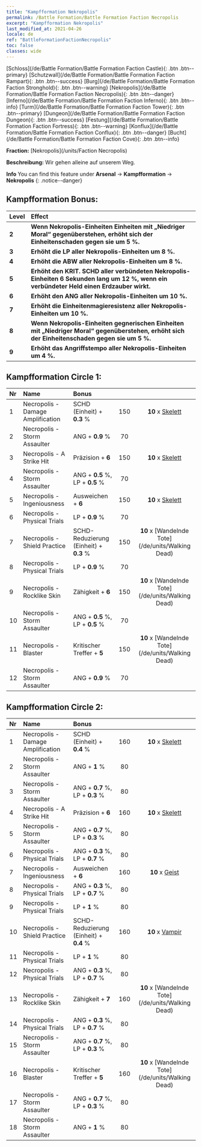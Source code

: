 ```yaml
---
title: "Kampfformation Nekropolis"
permalink: /Battle Formation/Battle Formation Faction Necropolis
excerpt: "Kampfformation Nekropolis"
last_modified_at: 2021-04-26
locale: de
ref: "BattleFormationFactionNecropolis"
toc: false
classes: wide
---
```

 [Schloss](/de/Battle Formation/Battle Formation Faction Castle){: .btn .btn--primary} [Schutzwall](/de/Battle Formation/Battle Formation Faction Rampart){: .btn .btn--success} [Burg](/de/Battle Formation/Battle Formation Faction Stronghold){: .btn .btn--warning} [Nekropolis](/de/Battle Formation/Battle Formation Faction Necropolis){: .btn .btn--danger} [Inferno](/de/Battle Formation/Battle Formation Faction Inferno){: .btn .btn--info} [Turm](/de/Battle Formation/Battle Formation Faction Tower){: .btn .btn--primary} [Dungeon](/de/Battle Formation/Battle Formation Faction Dungeon){: .btn .btn--success} [Festung](/de/Battle Formation/Battle Formation Faction Fortress){: .btn .btn--warning} [Konflux](/de/Battle Formation/Battle Formation Faction Conflux){: .btn .btn--danger} [Bucht](/de/Battle Formation/Battle Formation Faction Cove){: .btn .btn--info} 

  **Fraction:** [Nekropolis](/units/Faction Necropolis)

  **Beschreibung:** Wir gehen alleine auf unserem Weg.

**Info** You can find this feature under **Arsenal** -> **Kampfformation** -> **Nekropolis** 
{: .notice--danger}

## Kampfformation Bonus:

  | Level |         Effect        |
  |:------|:---------------------|
  | **2** | **Wenn Nekropolis-Einheiten Einheiten mit „Niedriger Moral“ gegenüberstehen, erhöht sich der Einheitenschaden gegen sie um 5 %.** |
  | **3** | **Erhöht die LP aller Nekropolis-Einheiten um 8 %.** |
  | **4** | **Erhöht die ABW aller Nekropolis-Einheiten um 8 %.** |
  | **5** | **Erhöht den KRIT. SCHD aller verbündeten Nekropolis-Einheiten 6 Sekunden lang um 12 %, wenn ein verbündeter Held einen Erdzauber wirkt.** |
  | **6** | **Erhöht den ANG aller Nekropolis-Einheiten um 10 %.** |
  | **7** | **Erhöht die Einheitenmagieresistenz aller Nekropolis-Einheiten um 10 %.** |
  | **8** | **Wenn Nekropolis-Einheiten gegnerischen Einheiten mit „Niedriger Moral“ gegenüberstehen, erhöht sich der Einheitenschaden gegen sie um 5 %.** |
  | **9** | **Erhöht das Angriffstempo aller Nekropolis-Einheiten um 4 %.** |

## Kampfformation Circle 1:

  |  Nr  |  Name   |  Bonus  | <i class="fas fa-flask"/>  |  <i class="fab fa-optin-monster"/> |
  |:-----|:--------------------|:---------|:-----------------:|:----------------:|
  | 1 | Necropolis - Damage Amplification | SCHD (Einheit) + **0.3** % | 150 |  **10** x [Skelett](/de/units/Skeleton) |
  | 2 | Necropolis - Storm Assaulter | ANG + **0.9** % | 70 |   |
  | 3 | Necropolis - A Strike Hit | Präzision + **6**  | 150 |  **10** x [Skelett](/de/units/Skeleton) |
  | 4 | Necropolis - Storm Assaulter | ANG + **0.5** %, LP + **0.5** % | 70 |   |
  | 5 | Necropolis - Ingeniousness | Ausweichen + **6**  | 150 |  **10** x [Skelett](/de/units/Skeleton) |
  | 6 | Necropolis - Physical Trials | LP + **0.9** % | 70 |   |
  | 7 | Necropolis - Shield Practice | SCHD-Reduzierung (Einheit) + **0.3** % | 150 |  **10** x [Wandelnde Tote](/de/units/Walking Dead) |
  | 8 | Necropolis - Physical Trials | LP + **0.9** % | 70 |   |
  | 9 | Necropolis - Rocklike Skin | Zähigkeit + **6**  | 150 |  **10** x [Wandelnde Tote](/de/units/Walking Dead) |
  | 10 | Necropolis - Storm Assaulter | ANG + **0.5** %, LP + **0.5** % | 70 |   |
  | 11 | Necropolis - Blaster | Kritischer Treffer + **5**  | 150 |  **10** x [Wandelnde Tote](/de/units/Walking Dead) |
  | 12 | Necropolis - Storm Assaulter | ANG + **0.9** % | 70 |   |
  


## Kampfformation Circle 2:

  |  Nr  |  Name   |  Bonus  | <i class="fas fa-flask"/>  |  <i class="fab fa-optin-monster"/> |
  |:-----|:--------------------|:---------|:-----------------:|:----------------:|
  | 1 | Necropolis - Damage Amplification | SCHD (Einheit) + **0.4** % | 160 |  **10** x [Skelett](/de/units/Skeleton) |
  | 2 | Necropolis - Storm Assaulter | ANG + **1** % | 80 |   |
  | 3 | Necropolis - Storm Assaulter | ANG + **0.7** %, LP + **0.3** % | 80 |   |
  | 4 | Necropolis - A Strike Hit | Präzision + **6**  | 160 |  **10** x [Skelett](/de/units/Skeleton) |
  | 5 | Necropolis - Storm Assaulter | ANG + **0.7** %, LP + **0.3** % | 80 |   |
  | 6 | Necropolis - Physical Trials | ANG + **0.3** %, LP + **0.7** % | 80 |   |
  | 7 | Necropolis - Ingeniousness | Ausweichen + **6**  | 160 |  **10** x [Geist](/de/units/Wight) |
  | 8 | Necropolis - Physical Trials | ANG + **0.3** %, LP + **0.7** % | 80 |   |
  | 9 | Necropolis - Physical Trials | LP + **1** % | 80 |   |
  | 10 | Necropolis - Shield Practice | SCHD-Reduzierung (Einheit) + **0.4** % | 160 |  **10** x [Vampir](/de/units/Vampire) |
  | 11 | Necropolis - Physical Trials | LP + **1** % | 80 |   |
  | 12 | Necropolis - Physical Trials | ANG + **0.3** %, LP + **0.7** % | 80 |   |
  | 13 | Necropolis - Rocklike Skin | Zähigkeit + **7**  | 160 |  **10** x [Wandelnde Tote](/de/units/Walking Dead) |
  | 14 | Necropolis - Physical Trials | ANG + **0.3** %, LP + **0.7** % | 80 |   |
  | 15 | Necropolis - Storm Assaulter | ANG + **0.7** %, LP + **0.3** % | 80 |   |
  | 16 | Necropolis - Blaster | Kritischer Treffer + **5**  | 160 |  **10** x [Wandelnde Tote](/de/units/Walking Dead) |
  | 17 | Necropolis - Storm Assaulter | ANG + **0.7** %, LP + **0.3** % | 80 |   |
  | 18 | Necropolis - Storm Assaulter | ANG + **1** % | 80 |   |
  

